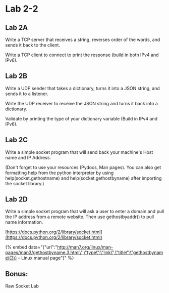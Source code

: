 # Lab 2-2

## **Lab 2A**

Write a TCP server that receives a string, reverses order of the words, and sends it back to the client.

Write a TCP client to connect to print the response \(build in both IPv4 and IPv6\).

## **Lab 2B**

Write a UDP sender that takes a dictionary, turns it into a JSON string, and sends it to a listener.

Write the UDP receiver to receive the JSON string and turns it back into a dictionary.

Validate by printing the type of your dictionary variable \(Build in IPv4 and IPv6\).

## **Lab 2C**

Write a simple socket program that will send back your machine's Host name and IP Address.

\(Don't forget to use your resources \(Pydocs, Man pages\). You can also get formatting help from the python interpreter by using help\(socket.gethostname\) and help\(socket.gethostbyname\) after importing the socket library.\)

## **Lab 2D**

Write a simple socket program that will ask a user to enter a domain and pull the IP address from a remote website. Then use gethostbyaddr\(\) to pull name information.

[https://docs.python.org/2/library/socket.html](https://docs.python.org/2/library/socket.html)

{% embed data="{\"url\":\"http://man7.org/linux/man-pages/man3/gethostbyname.3.html\",\"type\":\"link\",\"title\":\"gethostbyname\(3\) - Linux manual page\"}" %}

## Bonus:

Raw Socket Lab

